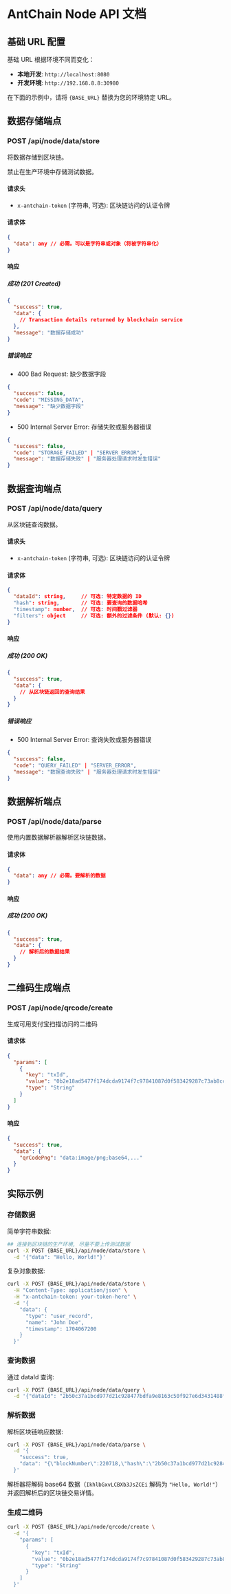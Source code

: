 # AntChain Node API 文档

## 基础 URL 配置

基础 URL 根据环境不同而变化：

- **本地开发**: `http://localhost:8080`
- **开发环境**: `http://192.168.8.8:30980`
<!-- - **生产环境**: `http://123.57.86.188:32081` -->

在下面的示例中，请将 `{BASE_URL}` 替换为您的环境特定 URL。

## 数据存储端点

### POST /api/node/data/store

将数据存储到区块链。

禁止在生产环境中存储测试数据。

#### 请求头

- `x-antchain-token` (字符串, 可选): 区块链访问的认证令牌

#### 请求体

```json
{
  "data": any // 必需。可以是字符串或对象（将被字符串化）
}
```

#### 响应

##### 成功 (201 Created)

```json
{
  "success": true,
  "data": {
    // Transaction details returned by blockchain service
  },
  "message": "数据存储成功"
}
```

##### 错误响应

- 400 Bad Request: 缺少数据字段

```json
{
  "success": false,
  "code": "MISSING_DATA",
  "message": "缺少数据字段"
}
```

- 500 Internal Server Error: 存储失败或服务器错误

```json
{
  "success": false,
  "code": "STORAGE_FAILED" | "SERVER_ERROR",
  "message": "数据存储失败" | "服务器处理请求时发生错误"
}
```

## 数据查询端点

### POST /api/node/data/query

从区块链查询数据。

#### 请求头

- `x-antchain-token` (字符串, 可选): 区块链访问的认证令牌

#### 请求体

```json
{
  "dataId": string,     // 可选: 特定数据的 ID
  "hash": string,       // 可选: 要查询的数据哈希
  "timestamp": number,  // 可选: 时间戳过滤器
  "filters": object     // 可选: 额外的过滤条件 (默认: {})
}
```

#### 响应

##### 成功 (200 OK)

```json
{
  "success": true,
  "data": {
    // 从区块链返回的查询结果
  }
}
```

##### 错误响应

- 500 Internal Server Error: 查询失败或服务器错误

```json
{
  "success": false,
  "code": "QUERY_FAILED" | "SERVER_ERROR",
  "message": "数据查询失败" | "服务器处理请求时发生错误"
}
```

## 数据解析端点

### POST /api/node/data/parse

使用内置数据解析器解析区块链数据。

#### 请求体

```json
{
  "data": any // 必需。要解析的数据
}
```

#### 响应

##### 成功 (200 OK)

```json
{
  "success": true,
  "data": {
    // 解析后的数据结果
  }
}
```

## 二维码生成端点

### POST /api/node/qrcode/create

生成可用支付宝扫描访问的二维码

#### 请求体

```json
{
  "params": [
    {
      "key": "txId",
      "value": "0b2e18ad5477f174dcda9174f7c97841087d0f583429287c73ab8cc236d66b29", // 哈希值
      "type": "String"
    }
  ]
}
```

#### 响应

```json
{
  "success": true,
  "data": {
    "qrCodePng": "data:image/png;base64,..."
  }
}
```

## 实际示例

### 存储数据

简单字符串数据:

```bash
## 连接到区块链的生产环境, 尽量不要上传测试数据
curl -X POST {BASE_URL}/api/node/data/store \
  -d '{"data": "Hello, World!"}'
```

复杂对象数据:

```bash
curl -X POST {BASE_URL}/api/node/data/store \
  -H "Content-Type: application/json" \
  -H "x-antchain-token: your-token-here" \
  -d '{
    "data": {
      "type": "user_record",
      "name": "John Doe",
      "timestamp": 1704067200
    }
  }'
```

### 查询数据

通过 dataId 查询:

```bash
curl -X POST {BASE_URL}/api/node/data/query \
  -d '{"dataId": "2b50c37a1bcd977d21c928477bdfa9e8163c50f927e6d3431488fc0067fab210"}'
```

### 解析数据

解析区块链响应数据:

```bash
curl -X POST {BASE_URL}/api/node/data/parse \
  -d '{
    "success": true,
    "data": "{\"blockNumber\":220718,\"hash\":\"2b50c37a1bcd977d21c928477bdfa9e8163c50f927e6d3431488fc0067fab210\",\"transactionDO\":{\"data\":\"IkhlbGxvLCBXb3JsZCEi\",\"timestamp\":1750814699065,\"txType\":\"TX_DEPOSIT_DATA\"}}"
  }'
```

解析器将解码 base64 数据（`IkhlbGxvLCBXb3JsZCEi` 解码为 `"Hello, World!"`）并返回解析后的区块链交易详情。

### 生成二维码

```bash
curl -X POST {BASE_URL}/api/node/qrcode/create \
  -d '{
    "params": [
      {
        "key": "txId",
        "value": "0b2e18ad5477f174dcda9174f7c97841087d0f583429287c73ab8cc236d66b29",
        "type": "String"
      }
    ]
  }'
```
